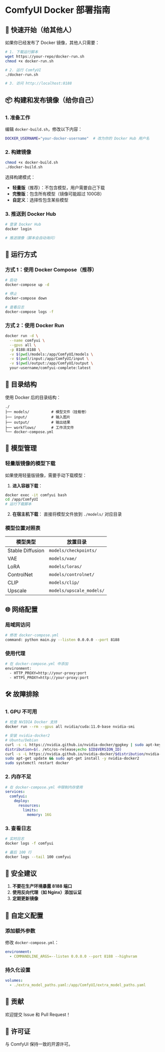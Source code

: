 # ComfyUI Docker 部署指南

## 🚀 快速开始（给其他人）

如果你已经发布了 Docker 镜像，其他人只需要：

```bash
# 1. 下载运行脚本
wget https://your-repo/docker-run.sh
chmod +x docker-run.sh

# 2. 运行 ComfyUI
./docker-run.sh

# 3. 访问 http://localhost:8188
```

## 📦 构建和发布镜像（给你自己）

### 1. 准备工作

编辑 `docker-build.sh`，修改以下内容：
```bash
DOCKER_USERNAME="your-docker-username"  # 改为你的 Docker Hub 用户名
```

### 2. 构建镜像

```bash
chmod +x docker-build.sh
./docker-build.sh
```

选择构建模式：
- **轻量版**（推荐）：不包含模型，用户需要自己下载
- **完整版**：包含所有模型（镜像可能超过 100GB）
- **自定义**：选择性包含某些模型

### 3. 推送到 Docker Hub

```bash
# 登录 Docker Hub
docker login

# 推送镜像（脚本会自动询问）
```

## 🏃 运行方式

### 方式 1：使用 Docker Compose（推荐）

```bash
# 启动
docker-compose up -d

# 停止
docker-compose down

# 查看日志
docker-compose logs -f
```

### 方式 2：使用 Docker Run

```bash
docker run -d \
  --name comfyui \
  --gpus all \
  -p 8188:8188 \
  -v $(pwd)/models:/app/ComfyUI/models \
  -v $(pwd)/input:/app/ComfyUI/input \
  -v $(pwd)/output:/app/ComfyUI/output \
  your-username/comfyui-complete:latest
```

## 📁 目录结构

使用 Docker 后的目录结构：
```
./
├── models/          # 模型文件（挂载卷）
├── input/           # 输入图片
├── output/          # 输出结果
├── workflows/       # 工作流文件
└── docker-compose.yml
```

## 🔧 模型管理

### 轻量版镜像的模型下载

如果使用轻量版镜像，需要手动下载模型：

1. **进入容器下载**：
```bash
docker exec -it comfyui bash
cd /app/ComfyUI
# 运行下载脚本
```

2. **在宿主机下载**：
直接将模型文件放到 `./models/` 对应目录

### 模型位置对照表

| 模型类型 | 放置目录 |
|---------|---------|
| Stable Diffusion | `models/checkpoints/` |
| VAE | `models/vae/` |
| LoRA | `models/loras/` |
| ControlNet | `models/controlnet/` |
| CLIP | `models/clip/` |
| Upscale | `models/upscale_models/` |

## 🌐 网络配置

### 局域网访问
```bash
# 修改 docker-compose.yml
command: python main.py --listen 0.0.0.0 --port 8188
```

### 使用代理
```bash
# 在 docker-compose.yml 中添加
environment:
  - HTTP_PROXY=http://your-proxy:port
  - HTTPS_PROXY=http://your-proxy:port
```

## 🛠️ 故障排除

### 1. GPU 不可用
```bash
# 检查 NVIDIA Docker 支持
docker run --rm --gpus all nvidia/cuda:11.0-base nvidia-smi

# 安装 nvidia-docker2
# Ubuntu/Debian
curl -s -L https://nvidia.github.io/nvidia-docker/gpgkey | sudo apt-key add -
distribution=$(. /etc/os-release;echo $ID$VERSION_ID)
curl -s -L https://nvidia.github.io/nvidia-docker/$distribution/nvidia-docker.list | sudo tee /etc/apt/sources.list.d/nvidia-docker.list
sudo apt-get update && sudo apt-get install -y nvidia-docker2
sudo systemctl restart docker
```

### 2. 内存不足
```yaml
# 在 docker-compose.yml 中限制内存使用
services:
  comfyui:
    deploy:
      resources:
        limits:
          memory: 16G
```

### 3. 查看日志
```bash
# 实时日志
docker logs -f comfyui

# 最后 100 行
docker logs --tail 100 comfyui
```

## 🔐 安全建议

1. **不要在生产环境暴露 8188 端口**
2. **使用反向代理（如 Nginx）添加认证**
3. **定期更新镜像**

## 📝 自定义配置

### 添加额外参数
修改 `docker-compose.yml`：
```yaml
environment:
  - COMMANDLINE_ARGS=--listen 0.0.0.0 --port 8188 --highvram
```

### 持久化设置
```yaml
volumes:
  - ./extra_model_paths.yaml:/app/ComfyUI/extra_model_paths.yaml
```

## 🤝 贡献

欢迎提交 Issue 和 Pull Request！

## 📄 许可证

与 ComfyUI 保持一致的开源许可。